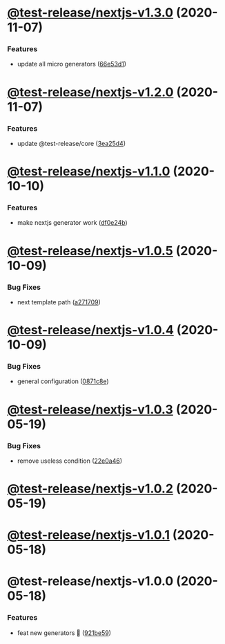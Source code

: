 # [@test-release/nextjs-v1.3.0](https://github.com/developer239/test-release/compare/@test-release/nextjs-v1.2.0...@test-release/nextjs-v1.3.0) (2020-11-07)


### Features

* update all micro generators ([66e53d1](https://github.com/developer239/test-release/commit/66e53d18cedd9809f39897d40ff6270169d17410))

# [@test-release/nextjs-v1.2.0](https://github.com/developer239/test-release/compare/@test-release/nextjs-v1.1.0...@test-release/nextjs-v1.2.0) (2020-11-07)


### Features

* update @test-release/core ([3ea25d4](https://github.com/developer239/test-release/commit/3ea25d446d3f24bdba0dd8dd3a21109639c125e0))

# [@test-release/nextjs-v1.1.0](https://github.com/developer239/test-release/compare/@test-release/nextjs-v1.0.5...@test-release/nextjs-v1.1.0) (2020-10-10)


### Features

* make nextjs generator work ([df0e24b](https://github.com/developer239/test-release/commit/df0e24b402bf4633816b569916fdc0c57bfa9e28))

# [@test-release/nextjs-v1.0.5](https://github.com/developer239/test-release/compare/@test-release/nextjs-v1.0.4...@test-release/nextjs-v1.0.5) (2020-10-09)


### Bug Fixes

* next template path ([a271709](https://github.com/developer239/test-release/commit/a271709332e5aff658b31972bd629ffeaabb5230))

# [@test-release/nextjs-v1.0.4](https://github.com/developer239/test-release/compare/@test-release/nextjs-v1.0.3...@test-release/nextjs-v1.0.4) (2020-10-09)


### Bug Fixes

* general configuration ([0871c8e](https://github.com/developer239/test-release/commit/0871c8e20b441a959ba4db381b39141682024d87))

# [@test-release/nextjs-v1.0.3](https://github.com/developer239/test-release/compare/@test-release/nextjs-v1.0.2...@test-release/nextjs-v1.0.3) (2020-05-19)


### Bug Fixes

* remove useless condition ([22e0a46](https://github.com/developer239/test-release/commit/22e0a461366075c70c50222d79149b5f70702a74))

# [@test-release/nextjs-v1.0.2](https://github.com/developer239/test-release/compare/@test-release/nextjs-v1.0.1...@test-release/nextjs-v1.0.2) (2020-05-19)

# [@test-release/nextjs-v1.0.1](https://github.com/developer239/test-release/compare/@test-release/nextjs-v1.0.0...@test-release/nextjs-v1.0.1) (2020-05-18)

# @test-release/nextjs-v1.0.0 (2020-05-18)


### Features

* feat new generators 🚀 ([921be59](https://github.com/developer239/test-release/commit/921be594daa33c441152bedeadd92f62c386b32a))
